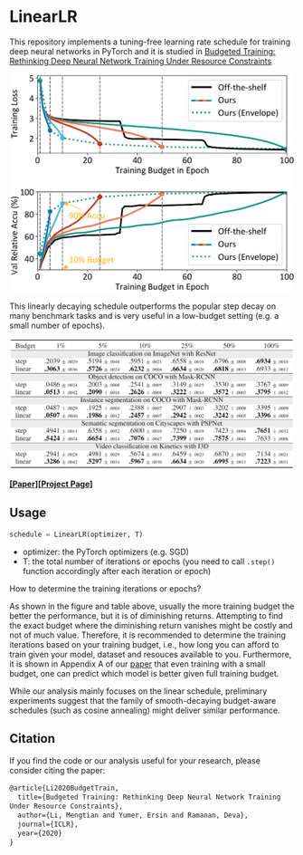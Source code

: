 # LinearLR
This repository implements a tuning-free learning rate schedule for training deep neural networks in PyTorch and it is studied in [Budgeted Training: Rethinking Deep Neural Network Training Under Resource Constraints](https://arxiv.org/abs/1905.04753) 

<p align="center">
    <img alt="teaser" src="fig/teaser.png" width="600px">
</p>

This linearly decaying schedule outperforms the popular step decay on many benchmark tasks and is very useful in a low-budget setting (e.g. a small number of epochs).

<p align="center">
    <img alt="performance" src="fig/tab3.png" width="1000px">
</p>

[**[Paper]**](https://arxiv.org/abs/1905.04753)[**[Project Page]**](http://www.cs.cmu.edu/~mengtial/proj/budgetnn/)

## Usage
```python
schedule = LinearLR(optimizer, T)
```
- optimizer: the PyTorch optimizers (e.g. SGD)
- T: the total number of iterations or epochs (you need to call `.step()` function accordingly after each iteration or epoch)

How to determine the training iterations or epochs?

As shown in the figure and table above, usually the more training budget the better the performance, but it is of diminishing returns. Attempting to find the exact budget where the diminishing return vanishes might be costly and not of much value. Therefore, it is recommended to determine the training iterations based on your training budget, i.e., how long you can afford to train given your model, dataset and resouces available to you. Furthermore, it is shown in Appendix A of our [paper](https://arxiv.org/abs/1905.04753) that even training with a small budget, one can predict which model is better given full training budget.

While our analysis mainly focuses on the linear schedule, preliminary experiments suggest that the family of smooth-decaying budget-aware schedules (such as cosine annealing) might deliver similar performance.

## Citation
If you find the code or our analysis useful for your research, please consider citing the paper:

```
@article{Li2020BudgetTrain,
  title={Budgeted Training: Rethinking Deep Neural Network Training Under Resource Constraints},
  author={Li, Mengtian and Yumer, Ersin and Ramanan, Deva},
  journal={ICLR},
  year={2020}
}
```

